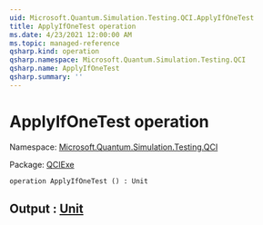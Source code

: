 ```yaml
---
uid: Microsoft.Quantum.Simulation.Testing.QCI.ApplyIfOneTest
title: ApplyIfOneTest operation
ms.date: 4/23/2021 12:00:00 AM
ms.topic: managed-reference
qsharp.kind: operation
qsharp.namespace: Microsoft.Quantum.Simulation.Testing.QCI
qsharp.name: ApplyIfOneTest
qsharp.summary: ''
---
```


# ApplyIfOneTest operation

Namespace: [Microsoft.Quantum.Simulation.Testing.QCI](xref:Microsoft.Quantum.Simulation.Testing.QCI)

Package: [QCIExe](https://nuget.org/packages/QCIExe)




```qsharp
operation ApplyIfOneTest () : Unit
```


## Output : [Unit](xref:microsoft.quantum.qsharp.valueliterals#unit-literal)

